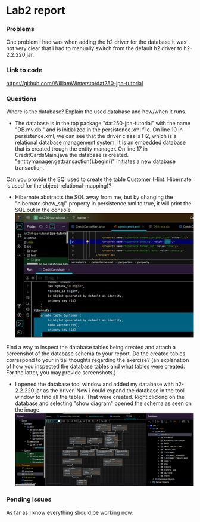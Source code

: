 # Lab2 report

### Problems
One problem i had was when adding the h2 driver for the database it was not very clear that i had to manually switch from the default h2 driver to h2-2.2.220.jar.

### Link to code
https://github.com/WilliamWintersto/dat250-jpa-tutorial

### Questions

Where is the database? Explain the used database and how/when it runs.
- The database is in the top package "dat250-jpa-tutorial" with the name "DB.mv.db." and is initialized in the persistence.xml file.
On line 10 in persistence.xml, we can see that the driver class is H2, which is a relational database management system. It is an embedded database that is created trough the entity manager. On line 17 in CreditCardsMain.java the database is created. "entitymanager.gettransaction().begin()" initiates a new database transaction.

Can you provide the SQl used to create the table Customer (Hint: Hibernate is used for the object-relational-mapping)?
- Hibernate abstracts the SQL away from me, but by changing the "hibernate.show_sql" property in persistence.xml to true, it will print the SQL out in the console.
![](image.png)

Find a way to inspect the database tables being created and attach a screenshot of the database schema to your report. Do the created tables correspond to your initial thoughts regarding the exercise? (an explanation of how you inspected the database tables and what tables were created. For the latter, you may provide screenshots.)
- I opened the database tool window and added my database with h2-2.2.220.jar as the driver. Now i could expand the database in the tool window to find all the tables.
That were created. Right clicking on the database and selecting "show diagram" opened the schema as seen on the image.
![](image-2.png)

### Pending issues
As far as I know everything should be working now.
